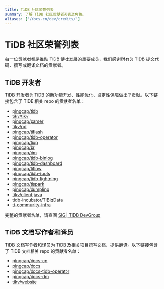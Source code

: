 ```yaml
---
title: TiDB 社区荣誉列表
summary: 了解 TiDB 社区贡献者列表及角色。
aliases: ['/docs-cn/dev/credits/']
---
```


# TiDB 社区荣誉列表

每一位贡献者都是推动 TiDB 健壮发展的重要成员，我们感谢所有为 TiDB 提交代码、撰写或翻译文档的贡献者。

## TiDB 开发者

TiDB 开发者为 TiDB 的新功能开发、性能优化、稳定性保障做出了贡献。以下链接包含了 TiDB 相关 repo 的贡献者名单：

- [pingcap/tidb](https://github.com/pingcap/tidb/graphs/contributors)
- [tikv/tikv](https://github.com/tikv/tikv/graphs/contributors)
- [pingcap/parser](https://github.com/pingcap/parser/graphs/contributors)
- [tikv/pd](https://github.com/tikv/pd/graphs/contributors)
- [pingcap/tiflash](https://github.com/pingcap/tiflash/graphs/contributors)
- [pingcap/tidb-operator](https://github.com/pingcap/tidb-operator/graphs/contributors)
- [pingcap/tiup](https://github.com/pingcap/tiup/graphs/contributors)
- [pingcap/br](https://github.com/pingcap/br/graphs/contributors)
- [pingcap/dm](https://github.com/pingcap/dm/graphs/contributors)
- [pingcap/tidb-binlog](https://github.com/pingcap/tidb-binlog/graphs/contributors)
- [pingcap/tidb-dashboard](https://github.com/pingcap/tidb-dashboard/graphs/contributors)
- [pingcap/tiflow](https://github.com/pingcap/tiflow/graphs/contributors)
- [pingcap/tidb-tools](https://github.com/pingcap/tidb-tools/graphs/contributors)
- [pingcap/tidb-lightning](https://github.com/pingcap/tidb-lightning/graphs/contributors)
- [pingcap/tispark](https://github.com/pingcap/tispark/graphs/contributors)
- [pingcap/dumpling](https://github.com/pingcap/dumpling/graphs/contributors)
- [tikv/client-java](https://github.com/tikv/client-java/graphs/contributors)
- [tidb-incubator/TiBigData](https://github.com/tidb-incubator/TiBigData/graphs/contributors)
- [ti-community-infra](https://github.com/orgs/ti-community-infra/people)

完整的贡献者名单，请查阅 [SIG | TiDB DevGroup](https://contributor.tidb.io/sig)

## TiDB 文档写作者和译员

TiDB 文档写作者和译员为 TiDB 及相关项目撰写文档、提供翻译。以下链接包含了 TiDB 文档相关 repo 的贡献者名单：

- [pingcap/docs-cn](https://github.com/pingcap/docs-cn/graphs/contributors)
- [pingcap/docs](https://github.com/pingcap/docs/graphs/contributors)
- [pingcap/docs-tidb-operator](https://github.com/pingcap/docs-tidb-operator/graphs/contributors)
- [pingcap/docs-dm](https://github.com/pingcap/docs-dm/graphs/contributors)
- [tikv/website](https://github.com/tikv/website/graphs/contributors)
